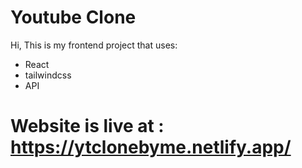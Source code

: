 # Youtube Clone

Hi, This is my frontend project that uses:

- React
- tailwindcss
- API



# Website is live at : https://ytclonebyme.netlify.app/






